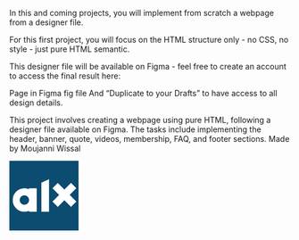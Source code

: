 In this and coming projects, you will implement from scratch a webpage from a designer file.

For this first project, you will focus on the HTML structure only - no CSS, no style - just pure HTML semantic.

This designer file will be available on Figma - feel free to create an account to access the final result here:

Page in Figma
fig file
And “Duplicate to your Drafts” to have access to all design details.

This project involves creating a webpage using pure HTML, following a designer file available on Figma. The tasks include implementing the header, banner, quote, videos, membership, FAQ, and footer sections.
Made by Moujanni Wissal

![Alt text](image.png)
